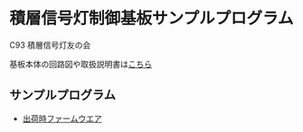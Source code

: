 # 積層信号灯制御基板サンプルプログラム

C93 積層信号灯友の会

基板本体の回路図や取扱説明書は[こちら](https://github.com/chibiegg/c93-patlite)


## サンプルプログラム

* [出荷時ファームウエア](./factory/)
